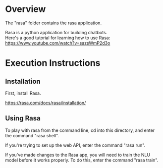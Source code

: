 # Overview

The "rasa" folder contains the rasa application.

Rasa is a python application for building chatbots.  
Here's a good tutorial for learning how to use Rasa: https://www.youtube.com/watch?v=sazsWmP2d3o

# Execution Instructions

## Installation

First, install Rasa.

https://rasa.com/docs/rasa/installation/

## Using Rasa

To play with rasa from the command line, cd into this directory, and enter the command "rasa shell". 

If you're trying to set up the web API, enter the command "rasa run".

If you've made changes to the Rasa app, you will need to train the NLU model before it works properly.  To do this, enter the command "rasa train".

